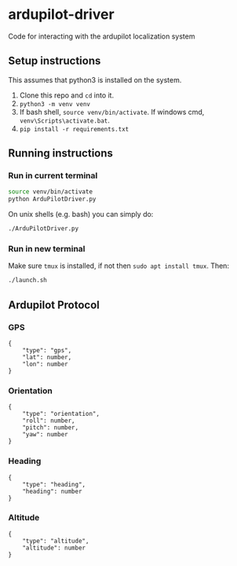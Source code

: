 # ardupilot-driver
Code for interacting with the ardupilot localization system

## Setup instructions

This assumes that python3 is installed on the system.

1. Clone this repo and `cd` into it.
2. `python3 -m venv venv`
3. If bash shell, `source venv/bin/activate`. If windows cmd, `venv\Scripts\activate.bat`.
4. `pip install -r requirements.txt`

## Running instructions

### Run in current terminal

```bash
source venv/bin/activate
python ArduPilotDriver.py
```

On unix shells (e.g. bash) you can simply do:
```bash
./ArduPilotDriver.py
```

### Run in new terminal

Make sure `tmux` is installed, if not then `sudo apt install tmux`. Then:

```bash
./launch.sh
```

## Ardupilot Protocol

### GPS
```
{
    "type": "gps",
    "lat": number,
    "lon": number
}
```

### Orientation
```
{
    "type": "orientation",
    "roll": number,
    "pitch": number,
    "yaw": number
}
```

### Heading
```
{
    "type": "heading",
    "heading": number
}
```

### Altitude
```
{
    "type": "altitude",
    "altitude": number
}
```
